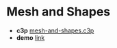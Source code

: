 # Mesh and Shapes

* **c3p** [mesh-and-shapes.c3p](source/c3p/mesh-and-shapes.c3p)
* **demo** [link](demo)
